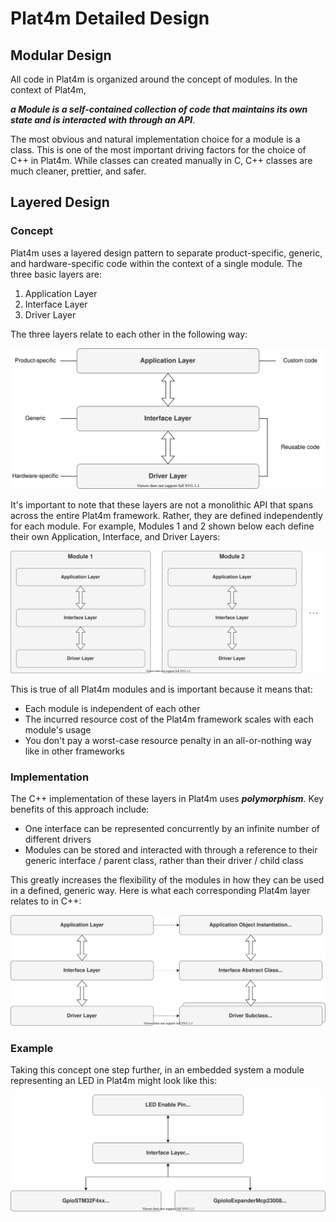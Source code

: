 # Plat4m Detailed Design

## Modular Design

All code in Plat4m is organized around the concept of modules. In the context of Plat4m,

__*a Module is a self-contained collection of code that maintains its own state and is interacted with through an API*__.

The most obvious and natural implementation choice for a module is a class. This is one of the most important driving factors for the choice of C++ in Plat4m. While classes can created manually in C, C++ classes are much cleaner, prettier, and safer.

## Layered Design

### Concept

Plat4m uses a layered design pattern to separate product-specific, generic, and hardware-specific code within the context of a single module. The three basic layers are:

1. Application Layer
1. Interface Layer
1. Driver Layer

The three layers relate to each other in the following way:

![""](Images/Plat4m_Layers.svg)

It's important to note that these layers are not a monolithic API that spans across the entire Plat4m framework. Rather, they are defined independently for each module. For example, Modules 1 and 2 shown below each define their own Application, Interface, and Driver Layers:

![""](Images/Plat4m_Layers_Modules.svg)

This is true of all Plat4m modules and  is important because it means that:

- Each module is independent of each other
- The incurred resource cost of the Plat4m framework scales with each module's usage
- You don't pay a worst-case resource penalty in an all-or-nothing way like in other frameworks

### Implementation

The C++ implementation of these layers in Plat4m uses __*polymorphism*__. Key benefits of this approach include:

- One interface can be represented concurrently by an infinite number of different drivers
- Modules can be stored and interacted with through a reference to their generic interface / parent class, rather than their driver / child class

This greatly increases the flexibility of the modules in how they can be used in a defined, generic way. Here is what each corresponding Plat4m layer relates to in C++:

![""](Images/Plat4m_Layers_Implementation.svg)

### Example

Taking this concept one step further, in an embedded system a module representing an LED in Plat4m might look like this:

![""](Images/Plat4m_Layers_Example.svg)